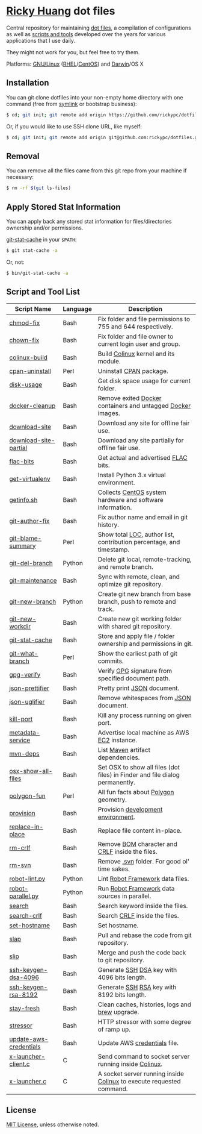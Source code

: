 [Ricky Huang](http://ricky.one) dot files
=================================================

Central repository for maintaining [dot files](https://en.wikipedia.org/wiki/Hidden_file_and_hidden_directory#Unix_and_Unix-like_environments), a compilation of configurations as well as [scripts and tools](#user-content-script-and-tool-list) developed over the years for various applications that I use daily.

They might not work for you, but feel free to try them.

Platforms: [GNU/Linux](https://www.gnu.org/gnu/linux-and-gnu.en.html) ([RHEL](https://en.wikipedia.org/wiki/Red_Hat_Enterprise_Linux)/[CentOS](https://www.centos.org/)) and [Darwin](https://en.wikipedia.org/wiki/Darwin_(operating_system))/OS X

Installation
-
You can git clone dotfiles into your non-empty home directory with one command (free from [symlink](https://en.wikipedia.org/wiki/Symbolic_link) or bootstrap business):

```bash
$ cd; git init; git remote add origin https://github.com/rickypc/dotfiles.git; git checkout --track -b master origin/master; git branch --set-upstream-to origin/master; git pull origin; git submodule init; git submodule update
```

Or, if you would like to use SSH clone URL, like myself:

```bash
$ cd; git init; git remote add origin git@github.com:rickypc/dotfiles.git; git checkout --track -b master origin/master; git branch --set-upstream-to origin/master; git pull origin; git submodule init; git submodule update
```

Removal
-
You can remove all the files came from this git repo from your machine if necessary:

```bash
$ rm -rf $(git ls-files)
```

Apply Stored Stat Information
-
You can apply back any stored stat information for files/directories ownership and/or permissions.

[git-stat-cache](bin/git-stat-cache) in your ``$PATH``:

```bash
$ git stat-cache -a
```

Or, not:

```bash
$ bin/git-stat-cache -a
```

Script and Tool List
-
Script Name                                         | Language | Description
----------------------------------------------------|----------|------------
[chmod-fix](bin/chmod-fix)                          | Bash     | Fix folder and file permissions to 755 and 644 respectively.
[chown-fix](bin/chown-fix)                          | Bash     | Fix folder and file owner to current login user and group.
[colinux-build](bin/colinux-build)                  | Bash     | Build [Colinux](https://en.wikipedia.org/wiki/Cooperative_Linux) kernel and its module.
[cpan-uninstall](bin/cpan-uninstall)                | Perl     | Uninstall [CPAN](https://en.wikipedia.org/wiki/CPAN) package.
[disk-usage](bin/disk-usage)                        | Bash     | Get disk space usage for current folder.
[docker-cleanup](bin/docker-cleanup)                | Bash     | Remove exited [Docker](https://www.docker.com) containers and untagged [Docker](https://www.docker.com) images.
[download-site](bin/download-site)                  | Bash     | Download any site for offline fair use.
[download-site-partial](bin/download-site-partial)  | Bash     | Download any site partially for offline fair use.
[flac-bits](bin/flac-bits)                          | Bash     | Get actual and advertised [FLAC](https://en.wikipedia.org/wiki/FLAC) bits.
[get-virtualenv](bin/get-virtualenv)                | Bash     | Install Python 3.x virtual environment.
[getinfo.sh](bin/getinfo.sh)                        | Bash     | Collects [CentOS](https://www.centos.org/) system hardware and software information.
[git-author-fix](bin/git-author-fix)                | Bash     | Fix author name and email in git history.
[git-blame-summary](bin/git-blame-summary)          | Perl     | Show total [LOC](https://en.wikipedia.org/wiki/Source_lines_of_code), author list, contribution percentage, and timestamp.
[git-del-branch](bin/git-del-branch)                | Python   | Delete git local, remote-tracking, and remote branch.
[git-maintenance](bin/git-maintenance)              | Bash     | Sync with remote, clean, and optimize git repository.
[git-new-branch](bin/git-new-branch)                | Python   | Create git new branch from base branch, push to remote and track.
[git-new-workdir](bin/git-new-workdir)              | Bash     | Create new git working folder with shared git repository.
[git-stat-cache](bin/git-stat-cache)                | Bash     | Store and apply file / folder ownership and permissions in git.
[git-what-branch](bin/git-what-branch)              | Perl     | Show the earliest path of git commits.
[gpg-verify](bin/gpg-verify)                        | Bash     | Verify [GPG](https://www.gnupg.org/) signature from specified document path.
[json-prettifier](bin/json-prettifier)              | Bash     | Pretty print [JSON](https://www.json.org/json-en.html) document.
[json-uglifier](bin/json-uglifier)                  | Bash     | Remove whitespaces from [JSON](https://www.json.org/json-en.html) document.
[kill-port](bin/kill-port)                          | Bash     | Kill any process running on given port.
[metadata-service](bin/metadata-service)            | Bash     | Advertise local machine as AWS [EC2](https://aws.amazon.com/ec2/) instance.
[mvn-deps](bin/mvn-deps)                            | Bash     | List [Maven](https://en.wikipedia.org/wiki/Apache_Maven) artifact dependencies.
[osx-show-all-files](bin/osx-show-all-files)        | Bash     | Set OSX to show all files (dot files) in Finder and file dialog permanently.
[polygon-fun](bin/polygon-fun)                      | Perl     | All fun facts about [Polygon](https://en.wikipedia.org/wiki/Polygon) geometry.
[provision](bin/provision)                          | Bash     | Provision [development environment](https://en.wikipedia.org/wiki/Deployment_environment#Development).
[replace-in-place](bin/replace-in-place)            | Bash     | Replace file content in-place.
[rm-crlf](bin/rm-crlf)                              | Bash     | Remove [BOM](https://en.wikipedia.org/wiki/Byte_order_mark) character and [CRLF](https://en.wikipedia.org/wiki/Newline#Representation) inside the files.
[rm-svn](bin/rm-svn)                                | Bash     | Remove [.svn](https://en.wikipedia.org/wiki/Apache_Subversion) folder. For good ol' time sakes.
[robot-lint.py](bin/robot-lint.py)                  | Python   | Lint [Robot Framework](https://robotframework.org) data files.
[robot-parallel.py](bin/robot-parallel.py)          | Python   | Run [Robot Framework](https://robotframework.org) data sources in parallel.
[search](bin/search)                                | Bash     | Search keyword inside the files.
[search-crlf](bin/search-crlf)                      | Bash     | Search [CRLF](https://en.wikipedia.org/wiki/Newline#Representation) inside the files.
[set-hostname](bin/set-hostname)                    | Bash     | Set hostname.
[slap](bin/slap)                                    | Bash     | Pull and rebase the code from git repository.
[slip](bin/slip)                                    | Bash     | Merge and push the code back to git repository.
[ssh-keygen-dsa-4096](bin/ssh-keygen-dsa-4096)      | Bash     | Generate [SSH](https://en.wikipedia.org/wiki/Secure_Shell) [DSA](https://en.wikipedia.org/wiki/Digital_Signature_Algorithm) key with 4096 bits length.
[ssh-keygen-rsa-8192](bin/ssh-keygen-rsa-8192)      | Bash     | Generate [SSH](https://en.wikipedia.org/wiki/Secure_Shell) [RSA](https://en.wikipedia.org/wiki/RSA_(algorithm)) key with 8192 bits length.
[stay-fresh](bin/stay-fresh)                        | Bash     | Clean caches, histories, logs and [brew](https://brew.sh) upgrade.
[stressor](bin/stressor)                            | Bash     | HTTP stressor with some degree of ramp up.
[update-aws-credentials](bin/update-aws-credentials)| Bash     | Update AWS [credentials](https://docs.aws.amazon.com/cli/latest/userguide/cli-configure-files.html#cli-configure-files-where) file.
[x-launcher-client.c](bin/x-launcher-client.c)      | C        | Send command to socket server running inside [Colinux](https://en.wikipedia.org/wiki/Cooperative_Linux).
[x-launcher.c](bin/x-launcher.c)                    | C        | A socket server running inside [Colinux](https://en.wikipedia.org/wiki/Cooperative_Linux) to execute requested command.

License
-
[MIT License](https://opensource.org/licenses/MIT), unless otherwise noted.
